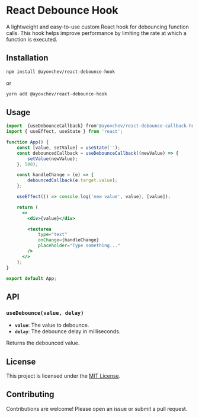# React Debounce Hook

A lightweight and easy-to-use custom React hook for debouncing function calls. This hook helps improve performance by limiting the rate at which a function is executed.

## Installation

```bash
npm install @ayovchev/react-debounce-hook
```

or

```bash
yarn add @ayovchev/react-debounce-hook
```

## Usage

```jsx
import  {useDebounceCallback} from'@ayovchev/react-debounce-callback-hook';
import { useEffect, useState } from 'react';

function App() {
    const [value, setValue] = useState('');
    const debouncedCallback = useDebounceCallback((newValue) => {
        setValue(newValue);
    }, 500);

    const handleChange = (e) => {
        debouncedCallback(e.target.value);
    };

    useEffect(() => console.log('new value', value), [value]);

    return (
      <>
        <div>{value}</div>

        <textarea
            type="text"
            onChange={handleChange}
            placeholder="Type something..."
        />
      </>
    );
}

export default App;
```

## API

### `useDebounce(value, delay)`

- **`value`**: The value to debounce.
- **`delay`**: The debounce delay in milliseconds.

Returns the debounced value.

## License

This project is licensed under the [MIT License](LICENSE).

## Contributing

Contributions are welcome! Please open an issue or submit a pull request.
